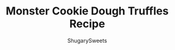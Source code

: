 ---
layout: ../../layouts/MarkdownPostLayout.astro
title: Monster Cookie Dough Truffles Recipe
author: ShugarySweets
pubDate: 2021-05-05
description: "Monster Cookie Dough Truffles have it all! A soft cream cheese center is packed with peanut butter, M&amp;Ms, oats and mini-chocolate chips in these easy truffles. Dipped in dark chocolate and covered in sprinkles, they’re as fun to make as they are to eat!"
image_url: https://www.shugarysweets.com/wp-content/uploads/2013/07/monster-cookie-dough-truffles-facebook.jpg
tags: ["Candy","American"]
calories: 254
protein: 3
carbohydrates: 27
fats: 15
fiber: 2
ingredients: ["4 ounces Cream Cheese, softened","1/2 cup Unsalted Butter, softened","3/4 cup Light Brown Sugar, packed","3/4 cup All-Purpose Flour, heat treated","1/2 cup Quick Cook Oats","1/2 cup Mini Chocolate Chips","1/2 cup Peanut Butter Morsels","1/2 cup Milk Chocolate M&Ms","12 ounces Ghirardelli dark chocolate wafers, melted","Sprinkles, for garnish (optional)"]
serves: 24
time: "2 hours 15 minutes"
prepTime: "15 minutes"
instructions: ["Beat butter and cream cheese in a large mixing bowl for 2-3 minutes until creamy. Beat in sugar and flour until completely combined. Fold in oats, chocolate chips, peanut butter chips, and candy.","Drop by one tablespoon scoop onto a parchment paper lined freezer safe cookie sheet. Freeze truffles for about 2 hours.","Using a toothpick, dip frozen truffle into melted chocolate coating. Tap on side of bowl to remove excess. Immediately add sprinkles for garnish."]
nutrition: ["254 calories","27 grams carbohydrates","17 milligrams cholesterol","15 grams fat","2 grams fiber","3 grams protein","8 grams saturated fat","57 milligrams sodium","18 grams sugar","0 grams trans fat","6 grams unsaturated fat"]
---
